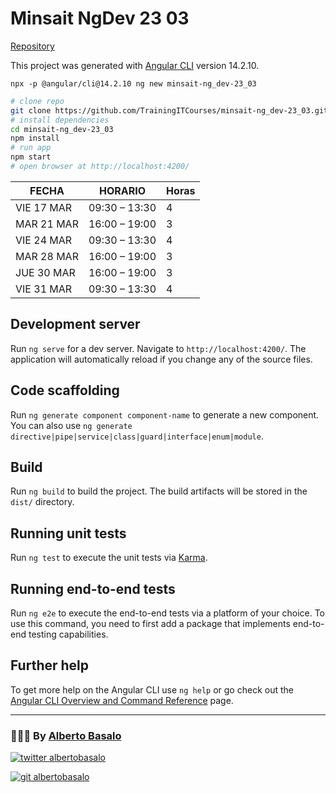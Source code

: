 # Minsait NgDev 23 03

[Repository](https://github.com/TrainingITCourses/minsait-ng_dev-23_03)

This project was generated with [Angular CLI](https://github.com/angular/angular-cli) version 14.2.10.

`npx -p @angular/cli@14.2.10 ng new minsait-ng_dev-23_03`

```bash
# clone repo
git clone https://github.com/TrainingITCourses/minsait-ng_dev-23_03.git
# install dependencies
cd minsait-ng_dev-23_03
npm install
# run app
npm start
# open browser at http://localhost:4200/
```

| FECHA      | HORARIO       | Horas |
| ---------- | ------------- | ----- |
| VIE 17 MAR | 09:30 – 13:30 | 4     |
| MAR 21 MAR | 16:00 – 19:00 | 3     |
| VIE 24 MAR | 09:30 – 13:30 | 4     |
| MAR 28 MAR | 16:00 – 19:00 | 3     |
| JUE 30 MAR | 16:00 – 19:00 | 3     |
| VIE 31 MAR | 09:30 – 13:30 | 4     |

## Development server

Run `ng serve` for a dev server. Navigate to `http://localhost:4200/`. The application will automatically reload if you change any of the source files.

## Code scaffolding

Run `ng generate component component-name` to generate a new component. You can also use `ng generate directive|pipe|service|class|guard|interface|enum|module`.

## Build

Run `ng build` to build the project. The build artifacts will be stored in the `dist/` directory.

## Running unit tests

Run `ng test` to execute the unit tests via [Karma](https://karma-runner.github.io).

## Running end-to-end tests

Run `ng e2e` to execute the end-to-end tests via a platform of your choice. To use this command, you need to first add a package that implements end-to-end testing capabilities.

## Further help

To get more help on the Angular CLI use `ng help` or go check out the [Angular CLI Overview and Command Reference](https://angular.io/cli) page.

---

<footer>
  <h3>🧑🏼‍💻 By <a href="https://albertobasalo.dev" target="blank">Alberto Basalo</a> </h3>
  <p>
    <a href="https://twitter.com/albertobasalo" target="blank">
      <img src="https://img.shields.io/twitter/follow/albertobasalo?logo=twitter&style=for-the-badge" alt="twitter albertobasalo" />
    </a>
  </p>
  <p>
    <a href="https://github.com/albertobasalo" target="blank">
      <img 
        src="https://img.shields.io/github/followers/albertobasalo?logo=github&label=profile albertobasalo&style=for-the-badge" alt="git albertobasalo" />
    </a>
  </p>
</footer>
